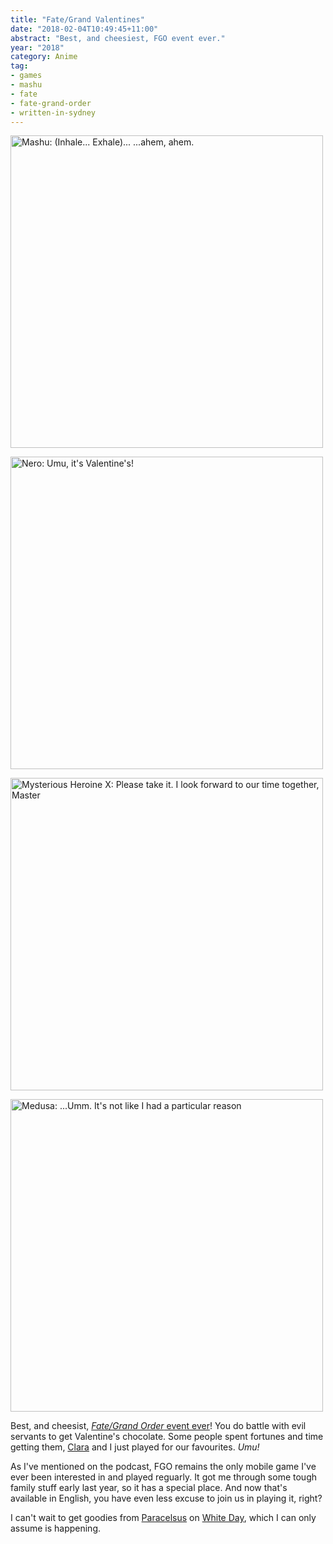 ```yaml
---
title: "Fate/Grand Valentines"
date: "2018-02-04T10:49:45+11:00"
abstract: "Best, and cheesiest, FGO event ever."
year: "2018"
category: Anime
tag:
- games
- mashu
- fate
- fate-grand-order
- written-in-sydney
---
```

<p><img src="https://rubenerd.com/files/2018/fgo-valentine-mashu@1x.jpg" srcset="https://rubenerd.com/files/2018/fgo-valentine-mashu@1x.jpg 1x, https://rubenerd.com/files/2018/fgo-valentine-mashu@2x.jpg 2x" alt="Mashu: (Inhale... Exhale)... ...ahem, ahem." style="width:500px" /></p>

<p><img src="https://rubenerd.com/files/2018/fgo-valentine-umu@1x.jpg" srcset="https://rubenerd.com/files/2018/fgo-valentine-umu@1x.jpg 1x, https://rubenerd.com/files/2018/fgo-valentine-umu@2x.jpg 2x" alt="Nero: Umu, it's Valentine's!" style="width:500px" /></p>

<p><img src="https://rubenerd.com/files/2018/fgo-valentine-x@1x.jpg" srcset="https://rubenerd.com/files/2018/fgo-valentine-x@1x.jpg 1x, https://rubenerd.com/files/2018/fgo-valentine-x@2x.jpg 2x" alt="Mysterious Heroine X: Please take it. I look forward to our time together, Master" style="width:500px" /></p>

<p><img src="https://rubenerd.com/files/2018/fgo-valentine-medusa@1x.jpg" srcset="https://rubenerd.com/files/2018/fgo-valentine-medusa@1x.jpg 1x, https://rubenerd.com/files/2018/fgo-valentine-medusa@2x.jpg 2x" alt="Medusa: ...Umm. It's not like I had a particular reason" style="width:500px" /></p>

Best, and cheesist, [*Fate/Grand Order* event ever]! You do battle with evil servants to get Valentine's chocolate. Some people spent fortunes and time getting them, [Clara] and I just played for our favourites. *Umu!*

As I've mentioned on the podcast, FGO remains the only mobile game I've ever been interested in and played reguarly. It got me through some tough family stuff early last year, so it has a special place. And now that's available in English, you have even less excuse to join us in playing it, right?

I can't wait to get goodies from [Paracelsus] on [White Day], which I can only assume is happening.

[*Fate/Grand Order* event ever]: https://grandorder.wiki/Chocolate_Lady%27s_Commotion
[Clara]: http://kiri.sasara.moe/
[White Day]: https://en.wikipedia.org/wiki/White_Day
[Paracelsus]: https://grandorder.wiki/Paracelsus_von_Hohenheim

